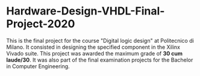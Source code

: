 # Hardware-Design-VHDL-Final-Project-2020
This is the final project for the course "Digital logic design" at Politecnico di Milano. It consisted in designing the specified component in the Xilinx Vivado suite. This project was awarded the maximum grade of **30 cum laude/30**. It was also part of the final examination projects for the Bachelor in Computer Engineering.

